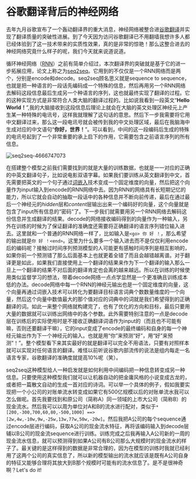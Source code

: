 # 谷歌翻译背后的神经网络

去年九月谷歌宣布了一个轰动翻译界的重大消息，神经网络被整合进[谷歌翻译](https://translate.google.com/)并实现了翻译质量的突破性进展。到了今天因为访问谷歌翻译已不用翻墙我想许多人都已经体验到了这一技术带来的实质性效果，真的是非常的惊艳！那么这整合进去的神经网络究竟什么样子的呢，我们今天就来说道说道。

循环神经网络（[RNN](https://en.wikipedia.org/wiki/Recurrent_neural_network)）之前有简单介绍过，本次翻译界的突破就是基于它的进一步拓展应用，论文上称之为[seq2seq](https://google.github.io/seq2seq/)。它用到的不仅仅是一个RNN网络而是两个，分别是encode和decode。seq2seq顾名思义就是sequence to sequence，也就是把一种语言的一段话先编码成一个特殊的信息，然后再用另一个RNN网络去解码这段信息最后生成另一个种语言的序列，这也就最终实现了翻译的过程。它的这种实现方式是非常符合人类大脑的翻译过程的。比如说我看到一段英文“**Hello World！**”,我的大脑接收到这段信息后理论上就会在大脑的英文处理区神经元上产生某一种特殊的电讯号，这样我就理解了这句话的意思。然后下一步我需要将它用中文翻译过来，那么这一段电讯号就会被传到我的中文处理区域，最后在我脑海中生成对应的中文语句“**你好，世界！**”。可以看到，中间的这一段编码后生成的特殊的电讯号起到了一个非常重要的承上启下的作用，它需要包含之前语言序列的所有信息。

![seq2seq-4666747073](../../mooc/deeplearning/project/deeplearing/img/seq2seq-4666747073.png)

在搭建整个模型之前我们需要找到的就是大量的训练数据，也就是一一对应的正确的中英文翻译句子，比如说电影双语字幕。如果我们要训练从英文翻译到中文，首先需要把英文的一个句子通过[词嵌入](https://en.wikipedia.org/wiki/Word_embedding)技术变成一个固定维度的向量，然后把这个向量作为input输入到encode的RNN网络中去。因为RNN的网络具有长短期记忆的能力，所以它就会自动的抽取一段话中的各种信息并不断向前传递，最后在通过最后一个神经元的$hidden$层和$content$层输出出来一个编码好的向量，这个向量就是包含了input所有信息的“密码”了。下一步我们就需要用另一个RNN网络去解码这份信息并生成翻译的结果。decode的网络接收编码得到的向量作为一种输入，另外在训练的时候为了保证翻译的准确度还需要将正确翻译的语言序列错位输入进去。这里就和一个普通的RNN网络一样了，比如输入是`<go> 你 好 ！`，那么希望的输出就是`你 好 ！<end>`。这里为什么要多一个输入进去而不是仅仅利用encode后的编码呢？接触过时间序列预测模型的人可能更有感触时间序列是相互影响的，如果你前一个预测错了那么后面基本上也就更着全错了而且会越错越离谱。对于翻译更是如此，如果我们直接使用上一个翻译的结果来作为下一个翻译的输入那么一旦上一个翻译的结果不对后面的翻译肯定也会离的越来越远。所以在训练的时候使用类似监督学习的想法，带着decode网络一点点学显然是一个更准确且训练成本低的办法。decode网络中每一个RNN的神经元输出也是一个固定维度的向量，这个向量再通过词嵌入技术可以转化为要翻译目标语言词典个数数量维度的一个向量，然后这个向量中数值最大的那个值对应的词典中的词就是我们希望得到的正确翻译的词。如此一来整个网络就构建完了，也有了优化的方向和目标，最后只要用大量的数据就可以训练出网络中的各个参数。此外需要特别注意的一点是decode层在训练后的实际使用时是不接收正确翻译词语作为input的（而且也不可能有嘛，否则还要翻译干嘛），它的input变成了encode的最终编码和自身的每一个神经元输出作为下一个神经元的输入。也就是用“你”来预测“好”，用“好”来预测“！”。整个模型看下来其实最好的就是翻译可以完全不用语法，只要有对照样本就可以实现对任何语言的翻译。难怪以前听说谷歌内部流传的说法是组内每走一名语言专家，谷歌翻译的准确度就提高10%呢（笑）。

seq2seq这种模型给人一种启发就是如何利用中间编码把一种信息转变成另一种信息。只要使用这种模型我们就可以让机器自动的把金庸风格的小说变成古龙的，或者把一篇散文自动的生成一首对应的诗词。可以举一个具体的例子，假如我要实现把一个小公司的对账单流水转变成如果它有500亿规模以后的对账单流水我可以怎么做呢。首先我要找到和原公司（简称A）同一领域的上市大公司（简称B）的现金流水。然后我可以以周为单位对A和B的流水进行配对，类似于`*[200,-300,700,60,80,-500,1000] ==> [2w,4w,-10w,9w,-25w,13w,77w,50w,-20w]`。然后我把A公司的每个sequence通过encode层进行编码，获取A公司的现金流水特征，再将该编码输入到decode层辅以B公司的现金流sequence进行训练。训练完成之后我再输入A公司新的一周的现金流水信息，就可以预测得到如果A公司有B公司那么大规模时的现金流水的样子了。最关键的是这样得到的数据是非常合理的，因为在模型的训练时我就已经利用了这两个公司的真实信息了，所以新的模型输出的流水就应该是既有A公司自身的特征又能够合理将其放大到B那个规模时可能有的流水信息了。是不是很神奇啊？Let's do it!